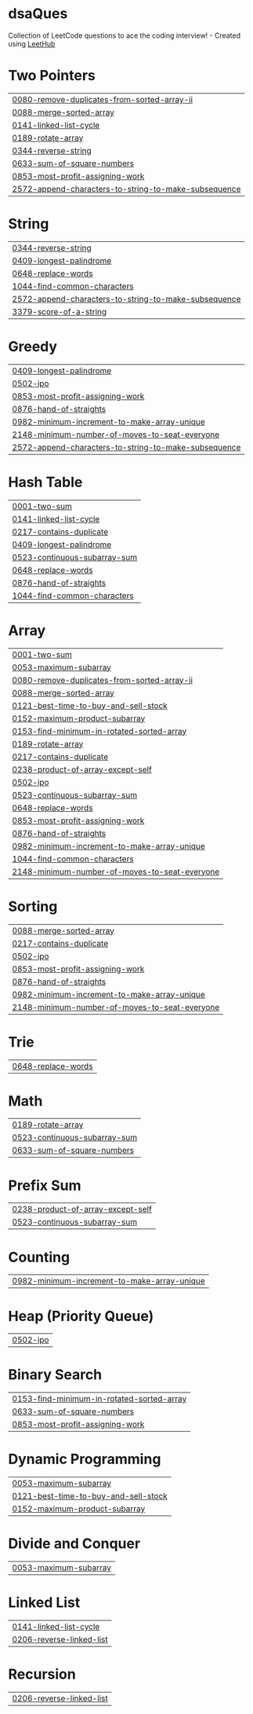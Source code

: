 # dsaQues
Collection of LeetCode questions to ace the coding interview! - Created using [LeetHub](https://github.com/QasimWani/LeetHub)


# Two Pointers
|  |
| ------- |
| [0080-remove-duplicates-from-sorted-array-ii](https://github.com/srishti-100/dsaQues/tree/master/0080-remove-duplicates-from-sorted-array-ii) |
| [0088-merge-sorted-array](https://github.com/srishti-100/dsaQues/tree/master/0088-merge-sorted-array) |
| [0141-linked-list-cycle](https://github.com/srishti-100/dsaQues/tree/master/0141-linked-list-cycle) |
| [0189-rotate-array](https://github.com/srishti-100/dsaQues/tree/master/0189-rotate-array) |
| [0344-reverse-string](https://github.com/srishti-100/dsaQues/tree/master/0344-reverse-string) |
| [0633-sum-of-square-numbers](https://github.com/srishti-100/dsaQues/tree/master/0633-sum-of-square-numbers) |
| [0853-most-profit-assigning-work](https://github.com/srishti-100/dsaQues/tree/master/0853-most-profit-assigning-work) |
| [2572-append-characters-to-string-to-make-subsequence](https://github.com/srishti-100/dsaQues/tree/master/2572-append-characters-to-string-to-make-subsequence) |
# String
|  |
| ------- |
| [0344-reverse-string](https://github.com/srishti-100/dsaQues/tree/master/0344-reverse-string) |
| [0409-longest-palindrome](https://github.com/srishti-100/dsaQues/tree/master/0409-longest-palindrome) |
| [0648-replace-words](https://github.com/srishti-100/dsaQues/tree/master/0648-replace-words) |
| [1044-find-common-characters](https://github.com/srishti-100/dsaQues/tree/master/1044-find-common-characters) |
| [2572-append-characters-to-string-to-make-subsequence](https://github.com/srishti-100/dsaQues/tree/master/2572-append-characters-to-string-to-make-subsequence) |
| [3379-score-of-a-string](https://github.com/srishti-100/dsaQues/tree/master/3379-score-of-a-string) |
# Greedy
|  |
| ------- |
| [0409-longest-palindrome](https://github.com/srishti-100/dsaQues/tree/master/0409-longest-palindrome) |
| [0502-ipo](https://github.com/srishti-100/dsaQues/tree/master/0502-ipo) |
| [0853-most-profit-assigning-work](https://github.com/srishti-100/dsaQues/tree/master/0853-most-profit-assigning-work) |
| [0876-hand-of-straights](https://github.com/srishti-100/dsaQues/tree/master/0876-hand-of-straights) |
| [0982-minimum-increment-to-make-array-unique](https://github.com/srishti-100/dsaQues/tree/master/0982-minimum-increment-to-make-array-unique) |
| [2148-minimum-number-of-moves-to-seat-everyone](https://github.com/srishti-100/dsaQues/tree/master/2148-minimum-number-of-moves-to-seat-everyone) |
| [2572-append-characters-to-string-to-make-subsequence](https://github.com/srishti-100/dsaQues/tree/master/2572-append-characters-to-string-to-make-subsequence) |
# Hash Table
|  |
| ------- |
| [0001-two-sum](https://github.com/srishti-100/dsaQues/tree/master/0001-two-sum) |
| [0141-linked-list-cycle](https://github.com/srishti-100/dsaQues/tree/master/0141-linked-list-cycle) |
| [0217-contains-duplicate](https://github.com/srishti-100/dsaQues/tree/master/0217-contains-duplicate) |
| [0409-longest-palindrome](https://github.com/srishti-100/dsaQues/tree/master/0409-longest-palindrome) |
| [0523-continuous-subarray-sum](https://github.com/srishti-100/dsaQues/tree/master/0523-continuous-subarray-sum) |
| [0648-replace-words](https://github.com/srishti-100/dsaQues/tree/master/0648-replace-words) |
| [0876-hand-of-straights](https://github.com/srishti-100/dsaQues/tree/master/0876-hand-of-straights) |
| [1044-find-common-characters](https://github.com/srishti-100/dsaQues/tree/master/1044-find-common-characters) |
# Array
|  |
| ------- |
| [0001-two-sum](https://github.com/srishti-100/dsaQues/tree/master/0001-two-sum) |
| [0053-maximum-subarray](https://github.com/srishti-100/dsaQues/tree/master/0053-maximum-subarray) |
| [0080-remove-duplicates-from-sorted-array-ii](https://github.com/srishti-100/dsaQues/tree/master/0080-remove-duplicates-from-sorted-array-ii) |
| [0088-merge-sorted-array](https://github.com/srishti-100/dsaQues/tree/master/0088-merge-sorted-array) |
| [0121-best-time-to-buy-and-sell-stock](https://github.com/srishti-100/dsaQues/tree/master/0121-best-time-to-buy-and-sell-stock) |
| [0152-maximum-product-subarray](https://github.com/srishti-100/dsaQues/tree/master/0152-maximum-product-subarray) |
| [0153-find-minimum-in-rotated-sorted-array](https://github.com/srishti-100/dsaQues/tree/master/0153-find-minimum-in-rotated-sorted-array) |
| [0189-rotate-array](https://github.com/srishti-100/dsaQues/tree/master/0189-rotate-array) |
| [0217-contains-duplicate](https://github.com/srishti-100/dsaQues/tree/master/0217-contains-duplicate) |
| [0238-product-of-array-except-self](https://github.com/srishti-100/dsaQues/tree/master/0238-product-of-array-except-self) |
| [0502-ipo](https://github.com/srishti-100/dsaQues/tree/master/0502-ipo) |
| [0523-continuous-subarray-sum](https://github.com/srishti-100/dsaQues/tree/master/0523-continuous-subarray-sum) |
| [0648-replace-words](https://github.com/srishti-100/dsaQues/tree/master/0648-replace-words) |
| [0853-most-profit-assigning-work](https://github.com/srishti-100/dsaQues/tree/master/0853-most-profit-assigning-work) |
| [0876-hand-of-straights](https://github.com/srishti-100/dsaQues/tree/master/0876-hand-of-straights) |
| [0982-minimum-increment-to-make-array-unique](https://github.com/srishti-100/dsaQues/tree/master/0982-minimum-increment-to-make-array-unique) |
| [1044-find-common-characters](https://github.com/srishti-100/dsaQues/tree/master/1044-find-common-characters) |
| [2148-minimum-number-of-moves-to-seat-everyone](https://github.com/srishti-100/dsaQues/tree/master/2148-minimum-number-of-moves-to-seat-everyone) |
# Sorting
|  |
| ------- |
| [0088-merge-sorted-array](https://github.com/srishti-100/dsaQues/tree/master/0088-merge-sorted-array) |
| [0217-contains-duplicate](https://github.com/srishti-100/dsaQues/tree/master/0217-contains-duplicate) |
| [0502-ipo](https://github.com/srishti-100/dsaQues/tree/master/0502-ipo) |
| [0853-most-profit-assigning-work](https://github.com/srishti-100/dsaQues/tree/master/0853-most-profit-assigning-work) |
| [0876-hand-of-straights](https://github.com/srishti-100/dsaQues/tree/master/0876-hand-of-straights) |
| [0982-minimum-increment-to-make-array-unique](https://github.com/srishti-100/dsaQues/tree/master/0982-minimum-increment-to-make-array-unique) |
| [2148-minimum-number-of-moves-to-seat-everyone](https://github.com/srishti-100/dsaQues/tree/master/2148-minimum-number-of-moves-to-seat-everyone) |
# Trie
|  |
| ------- |
| [0648-replace-words](https://github.com/srishti-100/dsaQues/tree/master/0648-replace-words) |
# Math
|  |
| ------- |
| [0189-rotate-array](https://github.com/srishti-100/dsaQues/tree/master/0189-rotate-array) |
| [0523-continuous-subarray-sum](https://github.com/srishti-100/dsaQues/tree/master/0523-continuous-subarray-sum) |
| [0633-sum-of-square-numbers](https://github.com/srishti-100/dsaQues/tree/master/0633-sum-of-square-numbers) |
# Prefix Sum
|  |
| ------- |
| [0238-product-of-array-except-self](https://github.com/srishti-100/dsaQues/tree/master/0238-product-of-array-except-self) |
| [0523-continuous-subarray-sum](https://github.com/srishti-100/dsaQues/tree/master/0523-continuous-subarray-sum) |
# Counting
|  |
| ------- |
| [0982-minimum-increment-to-make-array-unique](https://github.com/srishti-100/dsaQues/tree/master/0982-minimum-increment-to-make-array-unique) |
# Heap (Priority Queue)
|  |
| ------- |
| [0502-ipo](https://github.com/srishti-100/dsaQues/tree/master/0502-ipo) |
# Binary Search
|  |
| ------- |
| [0153-find-minimum-in-rotated-sorted-array](https://github.com/srishti-100/dsaQues/tree/master/0153-find-minimum-in-rotated-sorted-array) |
| [0633-sum-of-square-numbers](https://github.com/srishti-100/dsaQues/tree/master/0633-sum-of-square-numbers) |
| [0853-most-profit-assigning-work](https://github.com/srishti-100/dsaQues/tree/master/0853-most-profit-assigning-work) |
# Dynamic Programming
|  |
| ------- |
| [0053-maximum-subarray](https://github.com/srishti-100/dsaQues/tree/master/0053-maximum-subarray) |
| [0121-best-time-to-buy-and-sell-stock](https://github.com/srishti-100/dsaQues/tree/master/0121-best-time-to-buy-and-sell-stock) |
| [0152-maximum-product-subarray](https://github.com/srishti-100/dsaQues/tree/master/0152-maximum-product-subarray) |
# Divide and Conquer
|  |
| ------- |
| [0053-maximum-subarray](https://github.com/srishti-100/dsaQues/tree/master/0053-maximum-subarray) |
# Linked List
|  |
| ------- |
| [0141-linked-list-cycle](https://github.com/srishti-100/dsaQues/tree/master/0141-linked-list-cycle) |
| [0206-reverse-linked-list](https://github.com/srishti-100/dsaQues/tree/master/0206-reverse-linked-list) |
# Recursion
|  |
| ------- |
| [0206-reverse-linked-list](https://github.com/srishti-100/dsaQues/tree/master/0206-reverse-linked-list) |